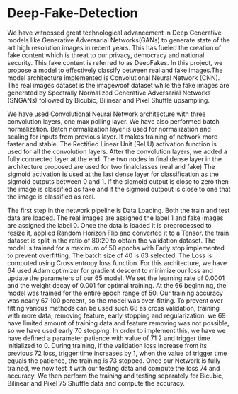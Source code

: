# Deep-Fake-Detection

We have witnessed great technological advancement in Deep Generative models like Generative Adversarial Networks(GANs) to generate state of the art high resolution images in recent years. This has fueled the creation of fake content which is threat to our privacy, democracy and national security. This fake content is referred to as DeepFakes. In this project, we propose a model to effectively classify between real and fake images.The model architecture implemented is Convolutional Neural Network (CNN). The real images dataset is the imagewoof dataset while the fake images are generated by Spectrally Normalized Generative Adversarial Networks (SNGANs) followed by Bicubic, Bilinear and Pixel Shuffle upsampling.

We have used Convolutional Neural Network architecture with three convolution layers, one max polling layer. We have also performed batch normalization. Batch normalization layer is used for normalization and scaling for inputs from previous layer. It makes training of network more faster and stable. The Rectified Linear Unit (ReLU) activation function is used for all the convolution layers. After the convolution layers, we added a fully connected layer at the end. The two nodes in final dense layer in the architecture proposed are used for two finalclasses (real and fake) The sigmoid activation is used at the last dense layer for classification as the sigmoid outputs between 0 and 1. If the sigmoid output is close to zero then the image is classified as fake and if the sigmoid outpout is close to one that the image is classified as real.

The first step in the network pipeline is Data Loading. Both the train and test data are loaded. The real images are assigned the label 1 and fake images are assigned the label 0. Once the data is loaded it is preprocessed to resize it, applied Random Horizon Flip and converted it to a Tensor. the train dataset is split in the ratio of 80:20 to obtain the validation dataset. The model is trained for a maximum of 50 epochs with Early stop implemented to prevent overfitting. The batch size of 40 is
63 selected. The Loss is computed using Cross entropy loss function. For this architecture, we have
64 used Adam optimizer for gradient descent to minimize our loss and update the parameters of our
65 model. We set the learning rate of 0.0001 and the weight decay of 0.001 for optimal training. At the
66 beginning, the model was trained for the entire epoch range of 50. Our training accuracy was nearly
67 100 percent, so the model was over-fitting. To prevent over-fitting various methods can be used such
68 as cross validation, training with more data, removing feature, early stopping and regularization. we
69 have limited amount of training data and feature removing was not possible, so we have used early
70 stopping. In order to implement this, we have we have defined a parameter patience with value of
71 2 and trigger time initialized to 0. During training, if the validation loss increase from its previous
72 loss, trigger time increases by 1, when the value of trigger time equals the patience, the training is
73 stopped. Once our Network is fully trained, we now test it with our testing data and compute the loss
74 and accuracy. We then perform the training and testing separately for Bicubic, Bilinear and Pixel
75 Shuffle data and compute the accuracy.
